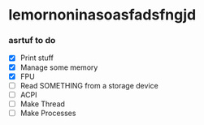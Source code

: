 # lemornoninasoasfadsfngjd

### asrtuf to do

- [x] Print stuff
- [x] Manage some memory
- [x] FPU
- [ ] Read SOMETHING from a storage device
- [ ] ACPI
- [ ] Make Thread
- [ ] Make Processes
